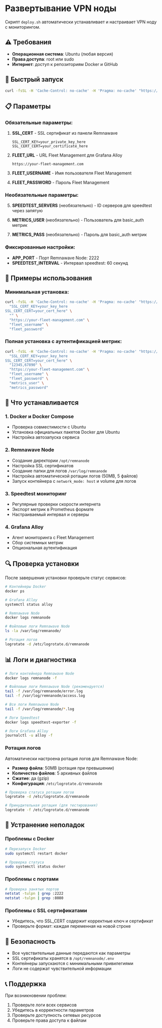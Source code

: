 # Развертывание VPN ноды

Скрипт `deploy.sh` автоматически устанавливает и настраивает VPN ноду с мониторингом.

## ⚠️ Требования

- **Операционная система**: Ubuntu (любая версия)
- **Права доступа**: root или sudo
- **Интернет**: доступ к репозиториям Docker и GitHub

## 🚀 Быстрый запуск

```bash
curl -fsSL -H 'Cache-Control: no-cache' -H 'Pragma: no-cache' "https://raw.githubusercontent.com/Beniamiiin/vpnnode/refs/heads/master/deploy.sh?nocache=$(uuidgen)" | sudo bash -s "{SSL_CERT}" "" "{FLEET_URL}" "{FLEET_USERNAME}" "{FLEET_PASSWORD}"
```

## 📋 Параметры

### Обязательные параметры:

1. **SSL_CERT** - SSL сертификат из панели Remnawave
   ```
   SSL_CERT_KEY=your_private_key_here
   SSL_CERT_CERT=your_certificate_here
   ```

2. **FLEET_URL** - URL Fleet Management для Grafana Alloy
   ```
   https://your-fleet-management.com
   ```

3. **FLEET_USERNAME** - Имя пользователя Fleet Management

4. **FLEET_PASSWORD** - Пароль Fleet Management

### Необязательные параметры:

5. **SPEEDTEST_SERVERS** (необязательно) - ID серверов для speedtest через запятую

6. **METRICS_USER** (необязательно) - Пользователь для basic_auth метрик

7. **METRICS_PASS** (необязательно) - Пароль для basic_auth метрик

### Фиксированные настройки:

- **APP_PORT** - Порт Remnawave Node: 2222
- **SPEEDTEST_INTERVAL** - Интервал speedtest: 60 секунд

## 📝 Примеры использования

### Минимальная установка:
```bash
curl -fsSL -H 'Cache-Control: no-cache' -H 'Pragma: no-cache' "https://raw.githubusercontent.com/Beniamiiin/vpnnode/refs/heads/master/deploy.sh?nocache=$(uuidgen)" | sudo bash -s \
  "SSL_CERT_KEY=your_key_here
SSL_CERT_CERT=your_cert_here" \
  "" \
  "https://your-fleet-management.com" \
  "fleet_username" \
  "fleet_password"
```

### Полная установка с аутентификацией метрик:
```bash
curl -fsSL -H 'Cache-Control: no-cache' -H 'Pragma: no-cache' "https://raw.githubusercontent.com/Beniamiiin/vpnnode/refs/heads/master/deploy.sh?nocache=$(uuidgen)" | sudo bash -s \
  "SSL_CERT_KEY=your_key_here
SSL_CERT_CERT=your_cert_here" \
  "12345,67890" \
  "https://your-fleet-management.com" \
  "fleet_username" \
  "fleet_password" \
  "metrics_user" \
  "metrics_password"
```

## 🔧 Что устанавливается

### 1. Docker и Docker Compose
- Проверка совместимости с Ubuntu
- Установка официальных пакетов Docker для Ubuntu
- Настройка автозапуска сервиса

### 2. Remnawave Node
- Создание директории `/opt/remnanode`
- Настройка SSL сертификатов
- Создание папки для логов `/var/log/remnanode`
- Настройка автоматической ротации логов (50MB, 5 файлов)
- Запуск контейнера с `network_mode: host` и volume для логов

### 3. Speedtest мониторинг
- Регулярные проверки скорости интернета
- Экспорт метрик в Prometheus формате
- Настраиваемый интервал и серверы

### 4. Grafana Alloy
- Агент мониторинга с Fleet Management
- Сбор системных метрик
- Опциональная аутентификация

## 🔍 Проверка установки

После завершения установки проверьте статус сервисов:

```bash
# Контейнеры Docker
docker ps

# Grafana Alloy
systemctl status alloy

# Remnawave Node
docker logs remnanode

# Файловые логи Remnawave Node
ls -la /var/log/remnanode/

# Ротация логов
logrotate -d /etc/logrotate.d/remnanode
```

## 📊 Логи и диагностика

```bash
# Логи контейнера Remnawave Node
docker logs remnanode -f

# Файловые логи Remnawave Node (рекомендуется)
tail -f /var/log/remnanode/error.log
tail -f /var/log/remnanode/access.log

# Все логи Remnawave Node
tail -f /var/log/remnanode/*.log

# Логи Speedtest
docker logs speedtest-exporter -f

# Логи Grafana Alloy
journalctl -u alloy -f
```

### Ротация логов

Автоматически настроена ротация логов для Remnawave Node:
- **Размер файла**: 50MB (ротация при превышении)
- **Количество файлов**: 5 архивных файлов
- **Сжатие**: да (gzip)
- **Конфигурация**: `/etc/logrotate.d/remnanode`

```bash
# Проверка статуса ротации логов
logrotate -d /etc/logrotate.d/remnanode

# Принудительная ротация (для тестирования)
logrotate -f /etc/logrotate.d/remnanode
```

## 🚨 Устранение неполадок

### Проблемы с Docker
```bash
# Перезапуск Docker
sudo systemctl restart docker

# Проверка статуса
sudo systemctl status docker
```

### Проблемы с портами
```bash
# Проверка занятых портов
netstat -tulpn | grep :2222
netstat -tulpn | grep :8080
```

### Проблемы с SSL сертификатами
- Убедитесь, что SSL_CERT содержит корректные ключ и сертификат
- Проверьте формат: каждая переменная на новой строке

## 🔐 Безопасность

- Все чувствительные данные передаются как параметры
- SSL сертификаты хранятся в `/opt/remnanode/.env`
- Контейнеры запускаются с минимальными привилегиями
- Логи не содержат чувствительной информации

## 📞 Поддержка

При возникновении проблем:
1. Проверьте логи всех сервисов
2. Убедитесь в корректности параметров
3. Проверьте доступность сетевых ресурсов
4. Проверьте права доступа к файлам 